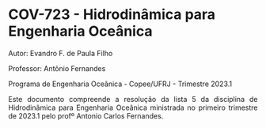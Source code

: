 # COV-723 - Hidrodinâmica para Engenharia Oceânica
Autor: Evandro F. de Paula Filho

Professor: Antônio Fernandes

Programa de Engenharia Oceânica - Copee/UFRJ - Trimestre 2023.1

<div style="text-align: justify"> 
    Este documento compreende a resolução da lista 5 da disciplina de Hidrodinâmica para Engenharia Oceânica ministrada no primeiro trimestre de 2023.1 pelo profº Antonio Carlos Fernandes. 
</div>